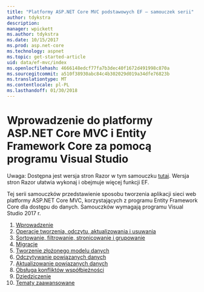 ```yaml
---
title: "Platformy ASP.NET Core MVC podstawowych EF — samouczek serii"
author: tdykstra
description: 
manager: wpickett
ms.author: tdykstra
ms.date: 10/15/2017
ms.prod: asp.net-core
ms.technology: aspnet
ms.topic: get-started-article
uid: data/ef-mvc/index
ms.openlocfilehash: 4666148edcf77fa7b3dec40f1672d491998c870a
ms.sourcegitcommit: a510f38930abc84c4b302029d019a34dfe76823b
ms.translationtype: MT
ms.contentlocale: pl-PL
ms.lasthandoff: 01/30/2018
---
```

# <a name="getting-started-with-aspnet-core-mvc-and-entity-framework-core-using-visual-studio"></a>Wprowadzenie do platformy ASP.NET Core MVC i Entity Framework Core za pomocą programu Visual Studio

Uwaga: Dostępna jest wersja stron Razor w tym samouczku [tutaj](xref:data/ef-rp/intro). Wersja stron Razor ułatwia wykonaj i obejmuje więcej funkcji EF.

Tej serii samouczków przedstawienie sposobu tworzenia aplikacji sieci web platformy ASP.NET Core MVC, korzystających z programu Entity Framework Core dla dostępu do danych. Samouczków wymagają programu Visual Studio 2017 r.

1. [Wprowadzenie](intro.md)
2. [Operacje tworzenia, odczytu, aktualizowania i usuwania](crud.md)
3. [Sortowanie, filtrowanie, stronicowanie i grupowanie](sort-filter-page.md)
4. [Migracje](migrations.md)
5. [Tworzenie złożonego modelu danych](complex-data-model.md)
6. [Odczytywanie powiązanych danych](read-related-data.md)
7. [Aktualizowanie powiązanych danych](update-related-data.md)
8. [Obsługa konfliktów współbieżności](concurrency.md)
9. [Dziedziczenie](inheritance.md)
10. [Tematy zaawansowane](advanced.md)
